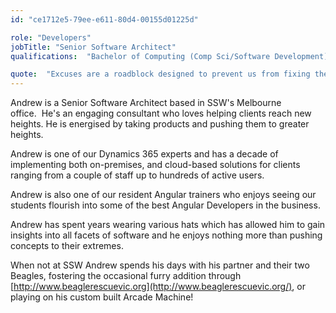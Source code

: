 ```yaml
---
id: "ce1712e5-79ee-e611-80d4-00155d01225d"

role: "Developers"
jobTitle: "Senior Software Architect"
qualifications:  "Bachelor of Computing (Comp Sci/Software Development)"

quote:  "Excuses are a roadblock designed to prevent us from fixing the underlying issue"
---
```


Andrew is a Senior Software Architect based in SSW's Melbourne office.  He's an engaging consultant who loves helping clients reach new heights. He is energised by taking products and pushing them to greater heights.  

Andrew is one of our Dynamics 365 experts and has a decade of implementing both on-premises, and cloud-based solutions for clients ranging from a couple of staff up to hundreds of active users.  

Andrew is also one of our resident Angular trainers who enjoys seeing our students flourish into some of the best Angular Developers in the business.  

Andrew has spent years wearing various hats which has allowed him to gain insights into all facets of software and he enjoys nothing more than pushing concepts to their extremes.  

When not at SSW Andrew spends his days with his partner and their two Beagles, fostering the occasional furry addition through [http://www.beaglerescuevic.org](http://www.beaglerescuevic.org/), or playing on his custom built Arcade Machine!  
